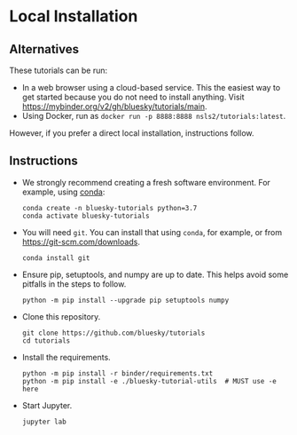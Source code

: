 # Local Installation

## Alternatives

These tutorials can be run:

* In a web browser using a cloud-based service. This the easiest way to get
  started because you do not need to install anything. Visit
  https://mybinder.org/v2/gh/bluesky/tutorials/main.
* Using Docker, run as `docker run -p 8888:8888 nsls2/tutorials:latest`.

However, if you prefer a direct local installation, instructions follow.

## Instructions

* We strongly recommend creating a fresh software environment. For example,
  using [conda](https://docs.conda.io/en/latest/miniconda.html):

  ```
  conda create -n bluesky-tutorials python=3.7
  conda activate bluesky-tutorials
  ```

* You will need ``git``. You can install that using ``conda``, for example, or
  from https://git-scm.com/downloads.

  ```
  conda install git
  ```

* Ensure pip, setuptools, and numpy are up to date. This helps avoid some
  pitfalls in the steps to follow.

  ```
  python -m pip install --upgrade pip setuptools numpy
  ```

* Clone this repository.

  ```
  git clone https://github.com/bluesky/tutorials
  cd tutorials
  ```

* Install the requirements.

  ```
  python -m pip install -r binder/requirements.txt
  python -m pip install -e ./bluesky-tutorial-utils  # MUST use -e here
  ```

* Start Jupyter.

  ```sh
  jupyter lab
  ```
